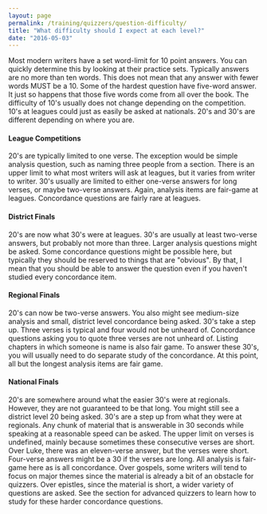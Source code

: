 ```yaml
---
layout: page
permalink: /training/quizzers/question-difficulty/
title: "What difficulty should I expect at each level?"
date: "2016-05-03"
---
```


Most modern writers have a set word-limit for 10 point answers. You can quickly determine this by looking at their practice sets. Typically answers are no more than ten words. This does not mean that any answer with fewer words MUST be a 10. Some of the hardest question have five-word answer. It just so happens that those five words come from all over the book. The difficulty of 10's usually does not change depending on the competition. 10's at leagues could just as easily be asked at nationals. 20's and 30's are different depending on where you are.

#### League Competitions

20's are typically limited to one verse. The exception would be simple analysis question, such as naming three people from a section. There is an upper limit to what most writers will ask at leagues, but it varies from writer to writer. 30's usually are limited to either one-verse answers for long verses, or maybe two-verse answers. Again, analysis items are fair-game at leagues. Concordance questions are fairly rare at leagues.

#### District Finals

20's are now what 30's were at leagues. 30's are usually at least two-verse answers, but probably not more than three. Larger analysis questions might be asked. Some concordance questions might be possible here, but typically they should be reserved to things that are "obvious". By that, I mean that you should be able to answer the question even if you haven't studied every concordance item.

#### Regional Finals

20's can now be two-verse answers. You also might see medium-size analysis and small, district level concordance being asked. 30's take a step up. Three verses is typical and four would not be unheard of. Concordance questions asking you to quote three verses are not unheard of. Listing chapters in which someone is name is also fair game. To answer these 30's, you will usually need to do separate study of the concordance. At this point, all but the longest analysis items are fair game.

#### National Finals

20's are somewhere around what the easier 30's were at regionals. However, they are not guaranteed to be that long. You might still see a district level 20 being asked. 30's are a step up from what they were at regionals. Any chunk of material that is answerable in 30 seconds while speaking at a reasonable speed can be asked. The upper limit on verses is undefined, mainly because sometimes these consecutive verses are short. Over Luke, there was an eleven-verse answer, but the verses were short. Four-verse answers might be a 30 if the verses are long. All analysis is fair-game here as is all concordance. Over gospels, some writers will tend to focus on major themes since the material is already a bit of an obstacle for quizzers. Over epistles, since the material is short, a wider variety of questions are asked. See the section for advanced quizzers to learn how to study for these harder concordance questions.
